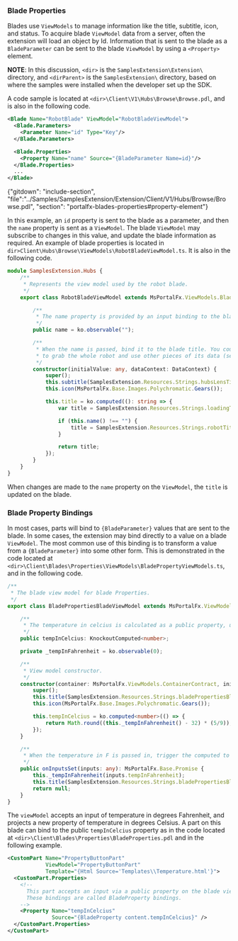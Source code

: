 
### Blade Properties

Blades use `ViewModels` to manage information like the title, subtitle, icon, and status. To acquire blade `ViewModel` data from a server, often the extension will load an object by Id. Information that is sent to the blade as a `BladeParameter` can be sent to the blade `ViewModel` by using  a `<Property>` element.

**NOTE**: In this discussion, `<dir>` is the `SamplesExtension\Extension\` directory, and  `<dirParent>`  is the `SamplesExtension\` directory, based on where the samples were installed when the developer set up the SDK. 

 A code sample  is located  at `<dir>\Client\V1\Hubs\Browse\Browse.pdl`, and is also in the following code.

```xml
<Blade Name="RobotBlade" ViewModel="RobotBladeViewModel">
  <Blade.Parameters>
    <Parameter Name="id" Type="Key"/>
  </Blade.Parameters>

  <Blade.Properties>
    <Property Name="name" Source="{BladeParameter Name=id}"/>
  </Blade.Properties>
  ...
</Blade>
```


{"gitdown": "include-section", "file":"../Samples/SamplesExtension/Extension/Client/V1/Hubs/Browse/Browse.pdl", "section": "portalfx-blades-properties#property-element"}


In this example, an `id` property is sent to the blade as a parameter, and then the `name` property is sent as a `ViewModel`. The blade `ViewModel`  may subscribe to changes in this value, and update the blade information as required. An example of blade properties is located in `dir>Client\Hubs\Browse\ViewModels\RobotBladeViewModel.ts`. It is also in the following code.

```ts
module SamplesExtension.Hubs {
    /**
     * Represents the view model used by the robot blade.
     */
    export class RobotBladeViewModel extends MsPortalFx.ViewModels.Blade {

        /**
         * The name property is provided by an input binding to the blade.
         */
        public name = ko.observable("");

        /**
         * When the name is passed, bind it to the blade title. You could also choose
         * to grab the whole robot and use other pieces of its data (see RobotPartViewModel)
         */
        constructor(initialValue: any, dataContext: DataContext) {
            super();
            this.subtitle(SamplesExtension.Resources.Strings.hubsLensTitle);
            this.icon(MsPortalFx.Base.Images.Polychromatic.Gears());

            this.title = ko.computed((): string => {
                var title = SamplesExtension.Resources.Strings.loadingText;

                if (this.name() !== "") {
                    title = SamplesExtension.Resources.Strings.robotTitle + ": " + this.name();
                }

                return title;
            });
        }
    }
}
```

When changes are made to the `name` property on the `ViewModel`, the `title` is updated on the blade.

### Blade Property Bindings

In most cases, parts will bind to `{BladeParameter}` values that are sent to the blade. In some cases, the extension  may bind directly to a value on a blade `ViewModel`. The most common use of this binding is to transform a value from a `{BladeParameter}` into some other form.
    This is demonstrated in  the code located at    
`<dir>\Client\Blades\Properties\ViewModels\BladePropertyViewModels.ts`, and in the following code.

```ts
/**
 * The blade view model for blade Properties.
 */
export class BladePropertiesBladeViewModel extends MsPortalFx.ViewModels.Blade {

    /**
     * The temperature in celcius is calculated as a public property, used by a part.
     */
    public tempInCelcius: KnockoutComputed<number>;

    private _tempInFahrenheit = ko.observable(0);

    /**
     * View model constructor.
     */
    constructor(container: MsPortalFx.ViewModels.ContainerContract, initialState: any, dataContext: DataContext) {
        super();
        this.title(SamplesExtension.Resources.Strings.bladePropertiesBladeTitle);
        this.icon(MsPortalFx.Base.Images.Polychromatic.Gears());

        this.tempInCelcius = ko.computed<number>(() => {
            return Math.round((this._tempInFahrenheit() - 32) * (5/9));
        });
    }

    /**
     * When the temperature in F is passed in, trigger the computed to calculate it in C
     */
    public onInputsSet(inputs: any): MsPortalFx.Base.Promise {
        this._tempInFahrenheit(inputs.tempInFahrenheit);
        this.title(SamplesExtension.Resources.Strings.bladePropertiesBladeTitle + " - " + inputs.tempInFahrenheit + " deg F");
        return null;
    }
}
```

The `viewModel` accepts an input of temperature in degrees Fahrenheit, and projects a new property of temperature in degrees Celsius. A part on this blade can bind to the public `tempInCelcius` property as in the code located at `<dir>\Client\Blades\Properties\BladeProperties.pdl` and in the following example.


```xml
<CustomPart Name="PropertyButtonPart"
            ViewModel="PropertyButtonPart"
            Template="{Html Source='Templates\\Temperature.html'}">
  <CustomPart.Properties>
    <!--
      This part accepts an input via a public property on the blade view model.
      These bindings are called BladeProperty bindings.
    -->
    <Property Name="tempInCelcius"
              Source="{BladeProperty content.tempInCelcius}" />
  </CustomPart.Properties>
</CustomPart>
```
